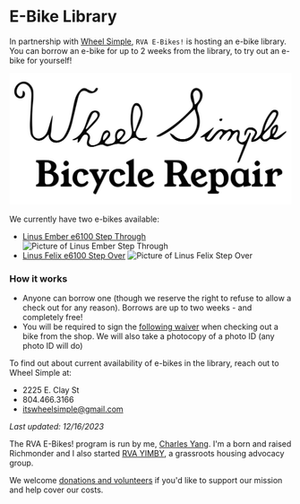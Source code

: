 # E-Bike Library

In partnership with [Wheel Simple](https://itswheelsimple.com/), `RVA E-Bikes!` is hosting an e-bike library. You can borrow an e-bike for up to 2 weeks from the library, to try out an e-bike for yourself!

![Wheel Simple Logo](cropped-wheelsimple-black.png)

We currently have two e-bikes available:
- [Linus Ember e6100 Step Through](https://www.linusbike.com/products/ember)
  ![Picture of Linus Ember Step Through](/ebikes/linus_ember.png)
- [Linus Felix e6100 Step Over](https://www.linusbike.com/products/felix)
  ![Picture of Linus Felix Step Over](/ebikes/linus_felix.png)

### How it works
- Anyone can borrow one (though we reserve the right to refuse to allow a check out for any reason). Borrows are up to two weeks - and completely free!
- You will be required to sign the [following waiver](https://docs.google.com/document/d/1g4k8Agirku9Uu-0BwrA9dlE09qTCvKvaEII4W3eyC_Y/edit?usp=sharing) when checking out a bike from the shop. We will also take a photocopy of a photo ID (any photo ID will do)


To find out about current availability of e-bikes in the library, reach out to Wheel Simple at:
- 2225 E. Clay St
- 804.466.3166
- [itswheelsimple@gmail.com](mailto:itswheelsimple@gmail.com)

*Last updated: 12/16/2023*

The RVA E-Bikes! program is run by me, [Charles Yang](https://charlesxjyang.github.io/). I'm a born and raised Richmonder and I also started [RVA YIMBY](https://www.rvayimby.org/), a grassroots housing advocacy group.

We welcome [donations and volunteers](/support) if
you'd like to support our mission and help cover our costs.